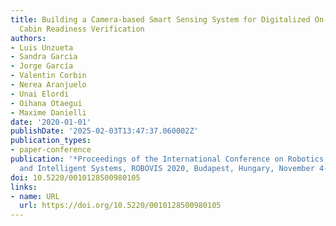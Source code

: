 ```yaml
---
title: Building a Camera-based Smart Sensing System for Digitalized On-demand Aircraft
  Cabin Readiness Verification
authors:
- Luis Unzueta
- Sandra Garcia
- Jorge García
- Valentin Corbin
- Nerea Aranjuelo
- Unai Elordi
- Oihana Otaegui
- Maxime Danielli
date: '2020-01-01'
publishDate: '2025-02-03T13:47:37.060002Z'
publication_types:
- paper-conference
publication: '*Proceedings of the International Conference on Robotics, Computer Vision
  and Intelligent Systems, ROBOVIS 2020, Budapest, Hungary, November 4-6, 2020*'
doi: 10.5220/0010128500980105
links:
- name: URL
  url: https://doi.org/10.5220/0010128500980105
---
```

